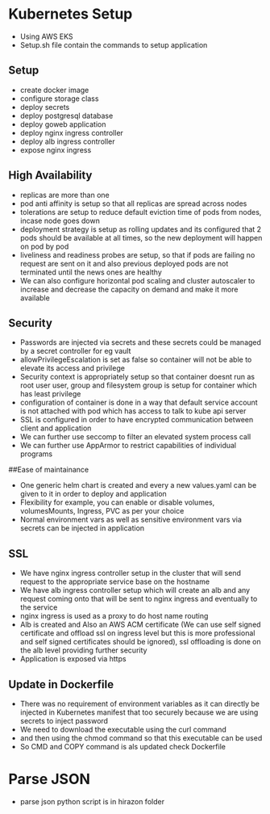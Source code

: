# Kubernetes Setup

 * Using AWS EKS 
 * Setup.sh file contain the commands to setup application


## Setup
 * create docker image
 * configure storage class
 * deploy secrets
 * deploy postgresql database
 * deploy goweb application
 * deploy nginx ingress controller
 * deploy alb ingress controller
 * expose nginx ingress


## High Availability

 * replicas are more than one
 * pod anti affinity is setup so that all replicas are spread across nodes
 * tolerations are setup to reduce default eviction time of pods from nodes, incase node goes down
 * deployment strategy is setup as rolling updates and its configured that 2 pods should be available at all times, so the new deployment will happen on pod by pod
 * liveliness and readiness probes are setup, so that if pods are failing no request are sent on it and also previous deployed pods are not terminated until the news ones are healthy
 * We can also configure horizontal pod scaling and cluster autoscaler to increase and decrease the capacity on demand and make it more available
 
## Security
 * Passwords are injected via secrets and these secrets could be managed by a secret controller for eg vault
 * allowPrivilegeEscalation is set as false so container will not be able to elevate its access and privilege
 * Security context is appropriately setup so that container doesnt run as root user user, group and filesystem group is setup for container which has least privilege
 * configuration of container is done in a way that default service account is not attached with pod which has access to talk to kube api server
 * SSL is configured in order to have encrypted communication between client and application
 * We can further use seccomp to filter an elevated system process call
 * We can further use AppArmor to restrict capabilities of individual programs
 
 
 ##Ease of maintainance
 
 * One generic helm chart is created and every a new values.yaml can be given to it in order to deploy and application
 * Flexibility for example, you can enable or disable volumes, volumesMounts, Ingress, PVC as per your choice
 * Normal environment vars as well as sensitive environment vars via secrets can be injected in application 
 
 ## SSL
 * We have nginx ingress controller setup in the cluster that will send request to the appropriate service base on the hostname
 * We have alb ingress controller setup which will create an alb and any request coming onto that will be sent to nginx ingress and eventually to the service
 * nginx ingress is used as a proxy to do host name routing
 * Alb is created and Also an AWS ACM certificate (We can use self signed certificate and offload ssl on ingress level but this is more professional and self signed certificates should be ignored), ssl offloading is done on the alb level providing further security
 * Application is exposed via https
 
 
 ## Update in Dockerfile
 
 * There was no requirement of environment variables as it can directly be injected in Kubernetes manifest that too securely because we are using secrets to inject password
 * We need to download the executable using the curl command 
 * and then using the chmod command so that this executable can be used
 * So CMD and COPY command is als updated check Dockerfile


# Parse JSON
* parse json python script is in hirazon folder
